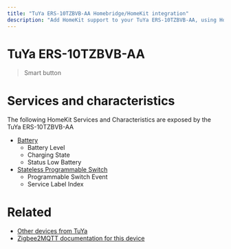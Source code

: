 ```yaml
---
title: "TuYa ERS-10TZBVB-AA Homebridge/HomeKit integration"
description: "Add HomeKit support to your TuYa ERS-10TZBVB-AA, using Homebridge, Zigbee2MQTT and homebridge-z2m."
---
```

<!---
This file has been GENERATED using src/docgen/docgen.ts
DO NOT EDIT THIS FILE MANUALLY!
-->
# TuYa ERS-10TZBVB-AA
> Smart button


# Services and characteristics
The following HomeKit Services and Characteristics are exposed by
the TuYa ERS-10TZBVB-AA

* [Battery](../../battery.md)
  * Battery Level
  * Charging State
  * Status Low Battery
* [Stateless Programmable Switch](../../action.md)
  * Programmable Switch Event
  * Service Label Index


# Related
* [Other devices from TuYa](../index.md#tuya)
* [Zigbee2MQTT documentation for this device](https://www.zigbee2mqtt.io/devices/ERS-10TZBVB-AA.html)